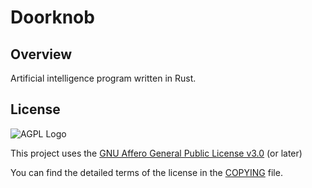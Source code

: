 # Doorknob

## Overview

Artificial intelligence program written in Rust.

## License

![AGPL Logo](https://www.gnu.org/graphics/agplv3-with-text-162x68.png)

This project uses the [GNU Affero General Public License v3.0](https://www.gnu.org/licenses/agpl-3.0.en.html)
(or later)

You can find the detailed terms of the license in the [COPYING](COPYING) file.
